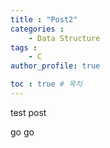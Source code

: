 ```yaml
---
title : "Post2"
categories :
    - Data Structure
tags :
    - C
author_profile: true

toc : true # 목차
---
```


test post

go go